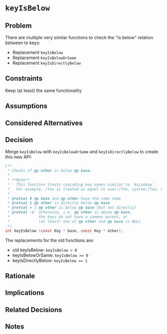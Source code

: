 # `keyIsBelow`

## Problem

There are multiple very similar functions to check the "is below" relation between to keys:

- Replacement `keyIsBelow`
- Replacement `keyIsBelowOrSame`
- Replacement `keyIsDirectlyBelow`

## Constraints

Keep (at least) the same functionality

## Assumptions

## Considered Alternatives

## Decision

Merge `keyIsBelow` with `keyIsBelowOrSame` and `keyIsDirectlyBelow` to create this new API:

```c
/**
 * Checks if @p other is below @p base.
 *
 * **Note**
 *   This function treats cascading key names similar to `ksLookup`.
 *   For example, /foo is treated as equal to user:/foo, system:/foo, etc.
 *
 * @retval 0 @p base and @p other have the same name
 * @retval 1 @p other is directly below @p base
 * @retval > 1 @p other is below @p base (but not directly)
 * @retval -1  otherwise, i.e. @p other is above @p base,
 *             the keys do not have a common parent, or
 *             (at least) one of @p other and @p base is NULL
 */
int keyIsBelow (const Key * base, const Key * other);
```

The replacements for the old functions are:

- old keyIsBelow: `keyIsBelow > 0`
- keyIsBelowOrSame: `keyIsBelow >= 0`
- keyIsDirectlyBelow: `keyIsBelow == 1`

## Rationale

## Implications

## Related Decisions

## Notes
